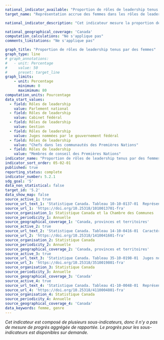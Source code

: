 ```yaml
---
national_indicator_available: "Proportion de rôles de leadership tenus par des femmes"
target_name: "Représentation accrue des femmes dans les rôles de leadership"

national_indicator_description: "Cet indicateur mesure la proportion de rôles de leadership exercés par des femmes. Les rôles de leadership choisis incluent les femmes élues au Parlement national, les ministres nommées au sein du Cabinet fédéral, les juges nommées par le gouvernement fédéral ainsi que d’autres rôles de leadership."

national_geographical_coverage: 'Canada' 
computation_calculations: "Ne s'applique pas"
comments_limitations: "Ne s'applique pas"

graph_title: "Proportion de rôles de leadership tenus par des femmes"
graph_type: line
# graph_annotations:
#   - unit: Percentage
#     value: 50
#     preset: target_line
graph_limits:
    - unit: Percentage
      minimum: 0
      maximimum: 80
computation_units: Pourcentage
data_start_values:
  - field: Rôles de leadership
    value: Parlement national
  - field: Rôles de leadership
    value: Cabinet fédéral
  - field: Rôles de leadership
    value: Gestion
  - field: Rôles de leadership
    value: Juges nommées par le gouvernement fédéral
  - field: Rôles de leadership
    value: "Chefs dans les communautés des Premières Nations"
  - field: Rôles de leadership
    value: "Membres de conseil des Premières Nations"
indicator_name: "Proportion de rôles de leadership tenus par des femmes"
indicator_sort_order: 05-02-01
published: true
reporting_status: complete
indicator_number: 5.2.1
sdg_goal: '5'
data_non_statistical: false
target_id: '5.2'
data_show_map: false
source_active_1: true
source_url_text_1: 'Statistique Canada. Tableau 10-10-0137-01  Représentation des femmes et des hommes élus au Parlement national et des ministres nommés au sein du Cabinet fédéral'
source_url_1: 'https://doi.org/10.25318/1010013701-fra'
source_organisation_1: Statistique Canada et la Chambre des Communes
source_periodicity_1: Annuelle
source_geographical_coverage_1: 'Canada, provinces et territoires'
source_active_2: true
source_url_text_2: 'Statistique Canada. Tableau 14-10-0416-01  Caractéristiques de la population active selon la profession, données annuelles'
source_url_2: 'https://doi.org/10.25318/1410041601-fra'
source_organisation_2: Statistique Canada
source_periodicity_2: Annuelle
source_geographical_coverage_2: 'Canada, provinces et territoires'
source_active_3: true
source_url_text_3: 'Statistique Canada. Tableau 35-10-0198-01  Juges nommés par le gouvernement fédéral, selon le genre'
source_url_3: 'https://doi.org/10.25318/3510019801-fra'
source_organisation_3: Statistique Canada
source_periodicity_3: Annuelle
source_geographical_coverage_3: 'Canada'
source_active_4: true
source_url_text_4: 'Statistique Canada. Tableau 41-10-0048-01  Représentation des hommes et des femmes dans les conseil de bandes des Premières Nations et les Chefs dans les communautés des Premières Nations selon le sexe'
source_url_4: 'https://doi.org/10.25318/4110004801-fra'
source_organisation_4: Statistique Canada
source_periodicity_4: Annuelle
source_geographical_coverage_4: 'Canada'
data_keywords: femme, genre
---
```

<i>Cet indicateur est composé de plusieurs sous-indicateurs, donc il n'y a pas de mesure de progrès aggrégée de rapportée. Le progrès pour les sous-indicateurs est disponibles sur demande.</i>
